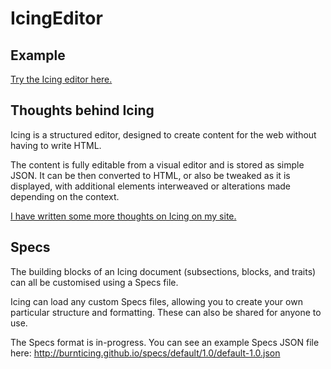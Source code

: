 # IcingEditor

## Example

[Try the Icing editor here.](http://www.burntcaramel.com/icing/use/)

## Thoughts behind Icing

Icing is a structured editor, designed to create content for the web without having to write HTML.

The content is fully editable from a visual editor and is stored as simple JSON. It can be then converted to HTML, or also be tweaked as it is displayed, with additional elements interweaved or alterations made depending on the context.

[I have written some more thoughts on Icing on my site.](http://www.burntcaramel.com/icing/)

## Specs

The building blocks of an Icing document (subsections, blocks, and traits) can all be customised using a Specs file.

Icing can load any custom Specs files, allowing you to create your own particular structure and formatting. These can also be shared for anyone to use.

The Specs format is in-progress. You can see an example Specs JSON file here: http://burnticing.github.io/specs/default/1.0/default-1.0.json

